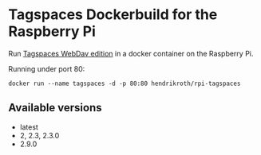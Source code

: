 # Tagspaces Dockerbuild for the Raspberry Pi

Run [Tagspaces WebDav edition](https://www.tagspaces.org/blog/webdav-edition/) in a docker container on the Raspberry Pi.

Running under port 80:
```
docker run --name tagspaces -d -p 80:80 hendrikroth/rpi-tagspaces
```

## Available versions

- latest
- 2, 2.3, 2.3.0
- 2.9.0

